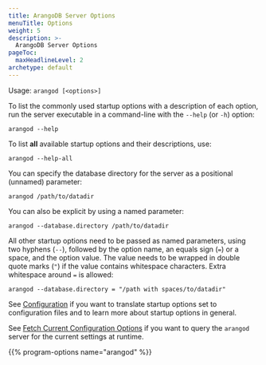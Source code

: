 ```yaml
---
title: ArangoDB Server Options
menuTitle: Options
weight: 5
description: >-
  ArangoDB Server Options
pageToc:
  maxHeadlineLevel: 2
archetype: default
---
```

Usage: `arangod [<options>]`

To list the commonly used startup options with a description of each option, run
the server executable in a command-line with the `--help` (or `-h`) option:

```
arangod --help
```

To list **all** available startup options and their descriptions, use:

```
arangod --help-all
```

You can specify the database directory for the server as a positional (unnamed)
parameter:

```
arangod /path/to/datadir
```

You can also be explicit by using a named parameter:

```
arangod --database.directory /path/to/datadir
```

All other startup options need to be passed as named parameters, using two
hyphens (`--`), followed by the option name, an equals sign (`=`) or a space,
and the option value. The value needs to be wrapped in double quote marks (`"`)
if the value contains whitespace characters. Extra whitespace around `=` is
allowed:

```
arangod --database.directory = "/path with spaces/to/datadir"
```

See [Configuration](../../operations/administration/configuration.md)
if you want to translate startup options set  to configuration files
and to learn more about startup options in general.

See
[Fetch Current Configuration Options](../../operations/administration/configuration.md#fetch-current-configuration-options)
if you want to query the `arangod` server for the current settings at runtime.

{{% program-options name="arangod" %}}
